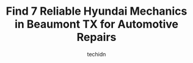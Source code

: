 ---
layout: ampstory
image: https://images.unsplash.com/photo-1594502184342-2e12f877aa73?ixlib=rb-4.0.3&ixid=MnwxMjA3fDB8MHxwaG90by1wYWdlfHx8fGVufDB8fHx8&auto=format&fit=crop&w=640&h=853&q=80
author: techidn
featured: false
description: Searching for the finest Hyundai Mechanic in Beaumont TX, USA? Look no further than the 7 best Hyundai Mechanic in the area, where youll find a team of highly qualified professionals ready 
title: Find 7 Reliable Hyundai Mechanics in Beaumont TX for Automotive Repairs
cover:
   title: Find 7 Reliable Hyundai Mechanics in Beaumont TX for Automotive Repairs
   subtitle: Rickpate
   background: https://images.unsplash.com/photo-1594502184342-2e12f877aa73?ixlib=rb-4.0.3&ixid=MnwxMjA3fDB8MHxwaG90by1wYWdlfHx8fGVufDB8fHx8&auto=format&fit=crop&w=640&h=853&q=80

pages: 
 - layout: thirds
   top: <h1>#1 Precision Tune Auto Care</h1>
   bottom: "<p>This has to be one of the best brake and tune up places in the area! I had an emergency brake problem on the highway and Ray and Curtis helped me out with the issue. They</p>"
   background: https://www.knot35.com/toplist/wp-content/uploads/2023/06/best-hyundai-mechanic-1-in-beaumont-tx-1685831478.jpeg
   backgroundblur: true
 - layout: thirds
   top: <h1>#2 Pedros Auto Repair</h1>
   bottom: "<p>1327 Laurel Ave, Beaumont, TX 77701, United States</p>"
   background: https://www.knot35.com/toplist/wp-content/uploads/2023/06/best-hyundai-mechanic-2-in-beaumont-tx-1685831478.jpeg
   cta:
      link: https://www.knot35.com/toplist/find-7-reliable-hyundai-mechanics-in-beaumont-tx-for-automotive-repairs/
      text: Find 7 Reliable Hyundai Mechanics in Beaumont TX for Automotive Repairs
 - layout: thirds
   top: <h1>#3 Scotts Import Service</h1>
   bottom: "<p>4895 College St, Beaumont, TX 77707, United States</p>"
   background: https://www.knot35.com/toplist/wp-content/uploads/2023/06/best-hyundai-mechanic-3-in-beaumont-tx-1685831479.jpeg
   cta:
      link: https://www.knot35.com/toplist/find-7-reliable-hyundai-mechanics-in-beaumont-tx-for-automotive-repairs/
      text: Find 7 Reliable Hyundai Mechanics in Beaumont TX for Automotive Repairs
 - layout: thirds
   top: <h1>#4 Snowden Automotive</h1>
   bottom: "<p>7675 College St, Beaumont, TX 77707, United States</p>"
   background: https://images.unsplash.com/photo-1510906594845-bc082582c8cc?ixlib=rb-4.0.3&ixid=MnwxMjA3fDB8MHxwaG90by1wYWdlfHx8fGVufDB8fHx8&auto=format&fit=crop&w=640&h=853&q=80
   cta:
      link: https://www.knot35.com/toplist/find-7-reliable-hyundai-mechanics-in-beaumont-tx-for-automotive-repairs/
      text: Find 7 Reliable Hyundai Mechanics in Beaumont TX for Automotive Repairs
 - layout: thirds
   top: <h1>#5 West End Automotive</h1>
   bottom: "<p>7505 Phelan Blvd, Beaumont, TX 77706, United States</p>"
   background: https://images.unsplash.com/photo-1552083974-186346191183?ixlib=rb-4.0.3&ixid=MnwxMjA3fDB8MHxwaG90by1wYWdlfHx8fGVufDB8fHx8&auto=format&fit=crop&w=640&h=853&q=80
   cta:
      link: https://www.knot35.com/toplist/find-7-reliable-hyundai-mechanics-in-beaumont-tx-for-automotive-repairs/
      text: Find 7 Reliable Hyundai Mechanics in Beaumont TX for Automotive Repairs
 - layout: thirds
   top: <h1>#6 Discount Auto Repair</h1>
   bottom: "<p>3585 Washington Blvd, Beaumont, TX 77705, United States</p>"
   background: https://images.unsplash.com/photo-1561679660-d00ee1e0dc8e?ixlib=rb-4.0.3&ixid=MnwxMjA3fDB8MHxwaG90by1wYWdlfHx8fGVufDB8fHx8&auto=format&fit=crop&w=640&h=853&q=80
   cta:
      link: https://www.knot35.com/toplist/find-7-reliable-hyundai-mechanics-in-beaumont-tx-for-automotive-repairs/
      text: Find 7 Reliable Hyundai Mechanics in Beaumont TX for Automotive Repairs
 - layout: thirds
   top: <h1>#7 Eastex Automotive</h1>
   bottom: "<p>8795 Eastex Fwy, Beaumont, TX 77708, United States</p>"
   background: https://images.unsplash.com/photo-1536745287225-21d689278fd1?ixlib=rb-4.0.3&ixid=MnwxMjA3fDB8MHxwaG90by1wYWdlfHx8fGVufDB8fHx8&auto=format&fit=crop&w=640&h=853&q=80
   cta:
      link: https://www.knot35.com/toplist/find-7-reliable-hyundai-mechanics-in-beaumont-tx-for-automotive-repairs/
      text: Find 7 Reliable Hyundai Mechanics in Beaumont TX for Automotive Repairs
 - layout: thirds
   middle: Continue reading...
   background: https://images.unsplash.com/photo-1613843873231-1447db182f97?ixlib=rb-4.0.3&ixid=MnwxMjA3fDB8MHxwaG90by1wYWdlfHx8fGVufDB8fHx8&auto=format&fit=crop&w=640&h=853&q=80
   cta:
      link: https://www.knot35.com/toplist/find-7-reliable-hyundai-mechanics-in-beaumont-tx-for-automotive-repairs/
      text: Find 7 Reliable Hyundai Mechanics in Beaumont TX for Automotive Repairs
      
---